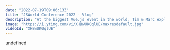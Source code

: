 ```yaml
---
date: "2022-07-19T09:06:13Z"
title: "JSWorld Conference 2022 - Vlog"
description: "At the biggest Vue.js event in the world, Tim & Marc explored backstage. Camera in one hand, microphone in the other, they captured the vibe of the conference in perfect light. This is how \"Intervues\" was born.\n\nThis is Middleware Productions: we film interviews, shoot b-roll, create story arcs, edit, sound edit, and publish the video on the day itself. Film in the morning, show in the afternoon."
image: "https://i.ytimg.com/vi/XHBwUK0qlUE/maxresdefault.jpg"
videoId: "XHBwUK0qlUE"
---
```


undefined